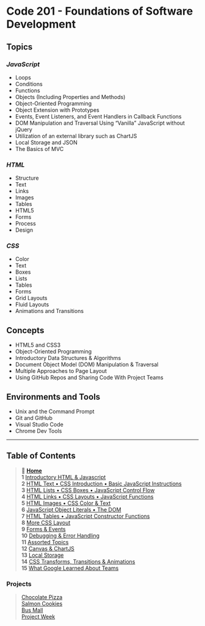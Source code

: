 # Code 201 - Foundations of Software Development

## **Topics**

### *JavaScript*

* Loops
* Conditions
* Functions
* Objects (Including Properties and Methods)
* Object-Oriented Programming
* Object Extension with Prototypes
* Events, Event Listeners, and Event Handlers in Callback Functions
* DOM Manipulation and Traversal Using “Vanilla” JavaScript without jQuery
* Utilization of an external library such as ChartJS
* Local Storage and JSON
* The Basics of MVC

### *HTML*

* Structure
* Text
* Links
* Images
* Tables
* HTML5
* Forms
* Process
* Design

### *CSS*

* Color
* Text
* Boxes
* Lists
* Tables
* Forms
* Grid Layouts
* Fluid Layouts
* Animations and Transitions

## Concepts

* HTML5 and CSS3
* Object-Oriented Programming
* Introductory Data Structures & Algorithms
* Document Object Model (DOM) Manipulation & Traversal
* Multiple Approaches to Page Layout
* Using GitHub Repos and Sharing Code With Project Teams

## Environments and Tools

* Unix and the Command Prompt
* Git and GitHub
* Visual Studio Code
* Chrome Dev Tools

_____

## Table of Contents

> 🏡 [**Home**](https://mistidinzy.github.io/ReadingNotes/)<br>
> **1** [Introductory HTML & Javascript](201/class-01.md)<br>
> **2** [HTML Text • CSS Introduction • Basic JavaScript Instructions](201/class-02.md)<br>
> **3** [HTML Lists • CSS Boxes • JavaScript Control Flow](201/class-03.md)<br>
> **4** [HTML Links • CSS Layouts • JavaScript Functions](201/class-04.md)<br>
> **5** [HTML Images • CSS Color & Text](201/class-05.md)<br>
> **6** [JavaScript Object Literals • The DOM](201/class-06.md)<br>
> **7** [HTML Tables • JavaScript Constructor Functions](201/class-07.md)<br>
> **8** [More CSS Layout](201/class-08.md)<br>
> **9** [Forms & Events](201/class-09.md)<br>
> **10** [Debugging & Error Handling](201/class-10.md)<br>
> **11** [Assorted Topics](201/class-11.md)<br>
> **12** [Canvas & ChartJS](201/class-12.md)<br>
> **13** [Local Storage](201/class-13.md)<br>
> **14** [CSS Transforms, Transitions & Animations](201/class-14a.md)<br>
> **15** [What Google Learned About Teams](201/class-14b.md)<br>

### Projects

> [Chocolate Pizza](201/chocoPizza.md)<br>
> [Salmon Cookies](201/salmoncookies.md)<br>
> [Bus Mall](201/busMall.md)<br>
> [Project Week](201/projectweek.md)<br>
